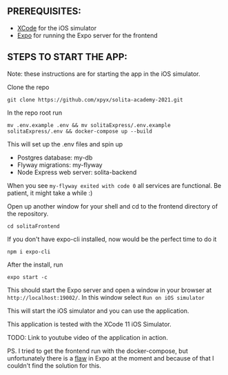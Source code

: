 ## PREREQUISITES:

- [XCode](https://developer.apple.com/xcode/) for the iOS simulator
- [Expo](https://github.com/expo/expo-cli) for running the Expo server for the frontend

## STEPS TO START THE APP:

Note: these instructions are for starting the app in the iOS simulator.

Clone the repo

    git clone https://github.com/xpyx/solita-academy-2021.git

In the repo root run 

    mv .env.example .env && mv solitaExpress/.env.example solitaExpress/.env && docker-compose up --build

This will set up the .env files and spin up

- Postgres database: my-db
- Flyway migrations: my-flyway
- Node Express web server: solita-backend

When you see `my-flyway exited with code 0` all services are functional. Be patient, it might take a while :)

Open up another window for your shell and cd to the frontend directory of the repository.

    cd solitaFrontend
    
If you don't have expo-cli installed, now would be the perfect time to do it

    npm i expo-cli

After the install, run
    
    expo start -c

This should start the Expo server and open a window in your browser at `http://localhost:19002/`. In this window select `Run on iOS simulator`

This will start the iOS simulator and you can use the application.

This application is tested with the XCode 11 iOS Simulator.

TODO: Link to youtube video of the application in action.

PS. I tried to get the frontend run with the docker-compose, but unfortunately there is a [flaw](https://github.com/expo/expo-cli/issues/866) in Expo at the moment and because of that I couldn't find the solution for this.

